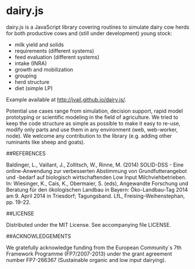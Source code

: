 dairy.js
========

dairy.js is a JavaScript library covering routines to simulate dairy cow herds for both productive cows and 
(still under development) young stock:

  * milk yield and solids
  * requirements (different systems)
  * feed evaluation (different systems)
  * intake (INRA)
  * growth and mobilization
  * grouping
  * herd structure
  * diet (simple LP)
  
Example available at http://jvail.github.io/dairy.js/.

Potential use cases range from simulation, decision support, rapid model prototyping or scientific modeling in the field of agriculture. We tried to keep the code structure as simple as possible to make it easy to re-use, modify only parts and use them in any environment (web, web-worker, node). We welcome any contribution to the library (e.g. adding other ruminants like sheep and goats).

##REFERENCES

Baldinger, L., Vaillant, J., Zollitsch, W., Rinne, M. (2014) SOLID-DSS - Eine online-Anwendung zur verbesserten 
Abstimmung von Grundfutterangebot und -bedarf auf biologisch wirtschaftenden Low Input Milchviehbetrieben.
In: Wiesinger, K., Cais, K., Obermaier, S. (eds), Angewandte Forschung und Beratung für den ökologischen Landbau in 
Bayern: Öko-Landbau-Tag 2014 am 9. April 2014 in Triesdorf; Tagungsband. LfL, Freising-Weihenstephan, pp. 19-22.

##LICENSE

Distributed under the MIT License. See accompanying file LICENSE.

##ACKNOWLEDGEMENTS

We gratefully acknowledge funding from the European Community´s 7th Framework Programme (FP7/2007-2013) under the grant 
agreement number FP7-266367 (Sustainable organic and low input dairying).
